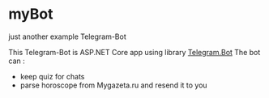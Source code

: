 # myBot
just another example Telegram-Bot

This Telegram-Bot is ASP.NET Core app using library [Telegram.Bot](https://github.com/TelegramBots/Telegram.Bot)
The bot can :
 * keep quiz for chats 
 * parse horoscope from Mygazeta.ru and resend it to you
